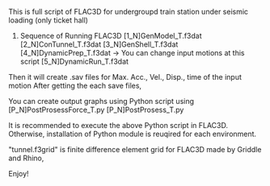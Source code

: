 This is full script of FLAC3D for undergroupd train station under seismic loading (only ticket hall)

1. Sequence of Running FLAC3D
[1_N]GenModel_T.f3dat
[2_N]ConTunnel_T.f3dat
[3_N]GenShell_T.f3dat
[4_N]DynamicPrep_T.f3dat
-> You can change input motions at this script
[5_N]DynamicRun_T.f3dat

Then it will create .sav files for Max. Acc., Vel., Disp., time of the input motion
After getting the each save files,

You can create output graphs using Python script using
[P_N]PostProsessForce_T.py
[P_N]PostProsess_T.py

It is recommended to execute the above Python script in FLAC3D. Otherwise, installation of Python module is reuqired for each environment.

"tunnel.f3grid" is finite difference element grid for FLAC3D made by Griddle and Rhino,

Enjoy!
